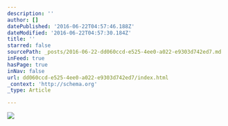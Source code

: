 ```yaml
---
description: ''
author: []
datePublished: '2016-06-22T04:57:46.188Z'
dateModified: '2016-06-22T04:57:30.184Z'
title: ''
starred: false
sourcePath: _posts/2016-06-22-dd060ccd-e525-4ee0-a022-e9303d742ed7.md
inFeed: true
hasPage: true
inNav: false
url: dd060ccd-e525-4ee0-a022-e9303d742ed7/index.html
_context: 'http://schema.org'
_type: Article

---
```

![](https://the-grid-user-content.s3-us-west-2.amazonaws.com/c21a2d14-a477-4bd2-ab18-02d2c38747a4.jpg)